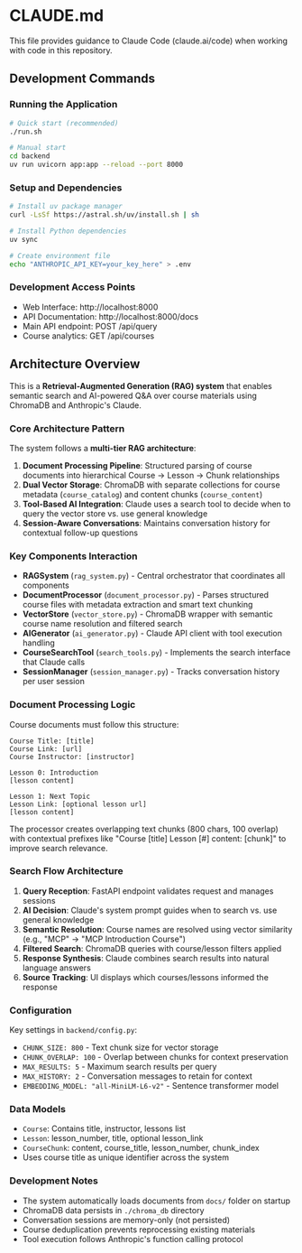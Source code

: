 # CLAUDE.md

This file provides guidance to Claude Code (claude.ai/code) when working with code in this repository.

## Development Commands

### Running the Application
```bash
# Quick start (recommended)
./run.sh

# Manual start
cd backend
uv run uvicorn app:app --reload --port 8000
```

### Setup and Dependencies
```bash
# Install uv package manager
curl -LsSf https://astral.sh/uv/install.sh | sh

# Install Python dependencies
uv sync

# Create environment file
echo "ANTHROPIC_API_KEY=your_key_here" > .env
```

### Development Access Points
- Web Interface: http://localhost:8000
- API Documentation: http://localhost:8000/docs
- Main API endpoint: POST /api/query
- Course analytics: GET /api/courses

## Architecture Overview

This is a **Retrieval-Augmented Generation (RAG) system** that enables semantic search and AI-powered Q&A over course materials using ChromaDB and Anthropic's Claude.

### Core Architecture Pattern

The system follows a **multi-tier RAG architecture**:

1. **Document Processing Pipeline**: Structured parsing of course documents into hierarchical Course → Lesson → Chunk relationships
2. **Dual Vector Storage**: ChromaDB with separate collections for course metadata (`course_catalog`) and content chunks (`course_content`)
3. **Tool-Based AI Integration**: Claude uses a search tool to decide when to query the vector store vs. use general knowledge
4. **Session-Aware Conversations**: Maintains conversation history for contextual follow-up questions

### Key Components Interaction

- **RAGSystem** (`rag_system.py`) - Central orchestrator that coordinates all components
- **DocumentProcessor** (`document_processor.py`) - Parses structured course files with metadata extraction and smart text chunking
- **VectorStore** (`vector_store.py`) - ChromaDB wrapper with semantic course name resolution and filtered search
- **AIGenerator** (`ai_generator.py`) - Claude API client with tool execution handling
- **CourseSearchTool** (`search_tools.py`) - Implements the search interface that Claude calls
- **SessionManager** (`session_manager.py`) - Tracks conversation history per user session

### Document Processing Logic

Course documents must follow this structure:
```
Course Title: [title]
Course Link: [url]  
Course Instructor: [instructor]

Lesson 0: Introduction
[lesson content]

Lesson 1: Next Topic
Lesson Link: [optional lesson url]
[lesson content]
```

The processor creates overlapping text chunks (800 chars, 100 overlap) with contextual prefixes like "Course [title] Lesson [#] content: [chunk]" to improve search relevance.

### Search Flow Architecture

1. **Query Reception**: FastAPI endpoint validates request and manages sessions
2. **AI Decision**: Claude's system prompt guides when to search vs. use general knowledge
3. **Semantic Resolution**: Course names are resolved using vector similarity (e.g., "MCP" → "MCP Introduction Course")
4. **Filtered Search**: ChromaDB queries with course/lesson filters applied
5. **Response Synthesis**: Claude combines search results into natural language answers
6. **Source Tracking**: UI displays which courses/lessons informed the response

### Configuration

Key settings in `backend/config.py`:
- `CHUNK_SIZE: 800` - Text chunk size for vector storage
- `CHUNK_OVERLAP: 100` - Overlap between chunks for context preservation
- `MAX_RESULTS: 5` - Maximum search results per query
- `MAX_HISTORY: 2` - Conversation messages to retain for context
- `EMBEDDING_MODEL: "all-MiniLM-L6-v2"` - Sentence transformer model

### Data Models

- `Course`: Contains title, instructor, lessons list
- `Lesson`: lesson_number, title, optional lesson_link  
- `CourseChunk`: content, course_title, lesson_number, chunk_index
- Uses course title as unique identifier across the system

### Development Notes

- The system automatically loads documents from `docs/` folder on startup
- ChromaDB data persists in `./chroma_db` directory
- Conversation sessions are memory-only (not persisted)
- Course deduplication prevents reprocessing existing materials
- Tool execution follows Anthropic's function calling protocol